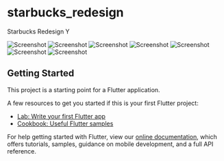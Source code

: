 # starbucks_redesign

Starbucks Redesign Y

![Screenshot](Screenshot_1646055492.png)
![Screenshot](Screenshot_1646055501.png)
![Screenshot](Screenshot_1646055509.png)
![Screenshot](Screenshot_1646055512.png)
![Screenshot](Screenshot_1646055525.png)
![Screenshot](Screenshot_1646055530.png)
![Screenshot](Screenshot_1646055953.png)




## Getting Started

This project is a starting point for a Flutter application.

A few resources to get you started if this is your first Flutter project:

- [Lab: Write your first Flutter app](https://flutter.dev/docs/get-started/codelab)
- [Cookbook: Useful Flutter samples](https://flutter.dev/docs/cookbook)

For help getting started with Flutter, view our
[online documentation](https://flutter.dev/docs), which offers tutorials,
samples, guidance on mobile development, and a full API reference.
